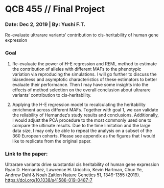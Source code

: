 # QCB 455 // Final Project
### Date: Dec 2, 2019   |   By: Yushi F.T.

Re-evaluate ultrarare variants’ contribution to cis-heritability of human gene expression

### Goal

1. Re-evaluate the power of H-E regression and REML method to estimate the contribution of alleles with different MAFs to the phenotypic variation via reproducing the simulations. I will go further to discuss the biasedness and asymptotic characteristics of these estimators to better evaluate their performance. Then I may have some insights into the effects of method selection on the overall conclusion about ultrarare variants’ contribution to cis-heritability.

2. Applying the H-E regression model to recalculating the heritability enrichment across different MAFs. Together with goal 1, we can validate the reliability of Hernandez’s study results and conclusions. Additionally, I would adjust the PCA procedure to the most commonly used one to compare the ultimate results. Due to the time limitation and the large data size, I may only be able to repeat the analysis on a subset of the 360 European cohorts. Please see appendix as the figures that I would like to replicate from the original paper.

### Link to the paper:

Ultrarare variants drive substantial cis heritability of human gene expression
Ryan D. Hernandez, Lawrence H. Uricchio, Kevin Hartman, Chun Ye, Andrew Dahl & Noah Zaitlen
Nature Genetics 51, 1349-1355 (2019).
https://doi.org/10.1038/s41588-019-0487-7
